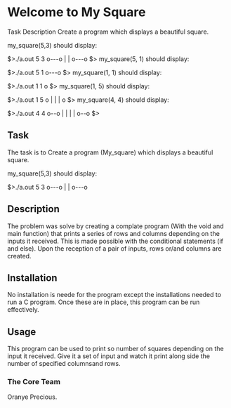 # Welcome to My Square
Task Description
Create a program which displays a beautiful square.

my_square(5,3) should display:

$>./a.out 5 3
o---o
|   |
o---o
$>
my_square(5, 1) should display:

$>./a.out 5 1
o---o
$>
my_square(1, 1) should display:

$>./a.out 1 1
o
$>
my_square(1, 5) should display:

$>./a.out 1 5
o
|
|
|
o
$>
my_square(4, 4) should display:

$>./a.out 4 4
o--o
|  |
|  |
o--o
$>

## Task
The task is to Create a program (My_square) which displays a beautiful square.

my_square(5,3) should display:

$>./a.out 5 3
o---o
|   |
o---o

## Description
The problem was solve by creating a complate program (With the void and main function)
that prints a series of rows and columns depending on the inputs it received.
This is made possible with the conditional statements (if and else).
Upon the reception of a pair of inputs, rows or/and columns are created. 

## Installation
No installation is neede for the program except the installations needed to run a C program.
Once these are in place, this program can be run effectively.

## Usage
This program can be used to print so number of squares depending on the input it received.
Give it a set of input and watch it print along side the number of specified columnsand rows.

### The Core Team
Oranye Precious.
